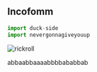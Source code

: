 ## Incofomm
```python
import duck-side
import nevergonnagiveyouup
```
![rickroll](https://i.insider.com/602ee9ced3ad27001837f2ac?width=700)

abbaabbaaaabbbbababbab
